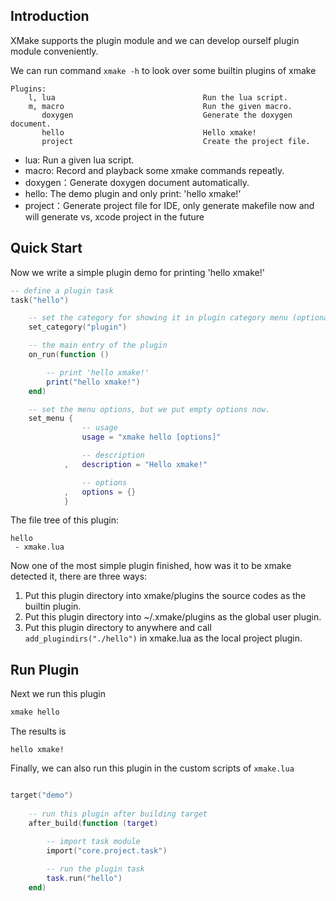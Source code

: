 ## Introduction

XMake supports the plugin module and we can develop ourself plugin module conveniently.

We can run command `xmake -h` to look over some builtin plugins of xmake

```
Plugins: 
    l, lua                                 Run the lua script.
    m, macro                               Run the given macro.
       doxygen                             Generate the doxygen document.
       hello                               Hello xmake!
       project                             Create the project file.
```

* lua: Run a given lua script.
* macro: Record and playback some xmake commands repeatly.
* doxygen：Generate doxygen document automatically.
* hello:  The demo plugin and only print: 'hello xmake!'
* project：Generate project file for IDE, only generate makefile now and will generate vs, xcode project in the future

## Quick Start

Now we write a simple plugin demo for printing 'hello xmake!'

```lua
-- define a plugin task 
task("hello")

    -- set the category for showing it in plugin category menu (optional)
    set_category("plugin")

    -- the main entry of the plugin
    on_run(function ()

        -- print 'hello xmake!'
        print("hello xmake!")
    end)

    -- set the menu options, but we put empty options now.
    set_menu {
                -- usage
                usage = "xmake hello [options]"

                -- description
            ,   description = "Hello xmake!"

                -- options
            ,   options = {}
            }
```

The file tree of this plugin:

```
hello
 - xmake.lua

``` 

Now one of the most simple plugin finished, how was it to be xmake detected it, there are three ways:

1. Put this plugin directory into xmake/plugins the source codes as the builtin plugin.
2. Put this plugin directory into ~/.xmake/plugins as the global user plugin.
3. Put this plugin directory to anywhere and call `add_plugindirs("./hello")` in xmake.lua as the local project plugin.

## Run Plugin

Next we run this plugin

```bash
xmake hello
```

The results is 

```
hello xmake!
```

Finally, we can also run this plugin in the custom scripts of `xmake.lua`

```lua

target("demo")
    
    -- run this plugin after building target
    after_build(function (target)
  
        -- import task module
        import("core.project.task")

        -- run the plugin task
        task.run("hello")
    end)
```

